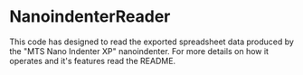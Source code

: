 # NanoindenterReader
This code has designed to read the exported spreadsheet data produced by the "MTS Nano Indenter XP" nanoindenter. For more details on how it operates and it's features read the README.
